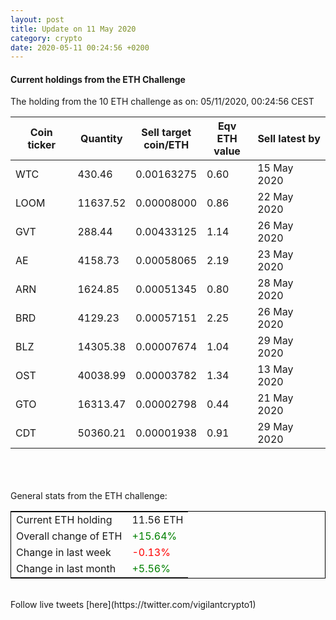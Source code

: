 ```yaml
---
layout: post
title: Update on 11 May 2020
category: crypto
date: 2020-05-11 00:24:56 +0200
---
```




#### Current holdings from the ETH Challenge

The holding from the 10 ETH challenge as on: 05/11/2020, 00:24:56 CEST

|Coin ticker|Quantity|Sell target<br>coin/ETH|Eqv ETH<br>value|Sell latest by|
|-----------|--------|-----------|-----------|--------------|
WTC|430.46|  0.00163275|0.60|15 May 2020|
LOOM|11637.52|  0.00008000|0.86|22 May 2020|
GVT|288.44|  0.00433125|1.14|26 May 2020|
AE|4158.73|  0.00058065|2.19|23 May 2020|
ARN|1624.85|  0.00051345|0.80|28 May 2020|
BRD|4129.23|  0.00057151|2.25|26 May 2020|
BLZ|14305.38|  0.00007674|1.04|29 May 2020|
OST|40038.99|  0.00003782|1.34|13 May 2020|
GTO|16313.47|  0.00002798|0.44|21 May 2020|
CDT|50360.21|  0.00001938|0.91|29 May 2020|

<br>
<br>
<br>
General stats from the ETH challenge:

<table style="border:1px solid black;margin-left:auto;margin-right:auto;">
	<tbody>
	<tr>
		<td>Current ETH holding</td>
		<td>     11.56 ETH</td>
	</tr>
	<tr>
		<td>Overall change of ETH</td>
		<td><font color="green">+15.64%</font></td>
	</tr>
	<tr>
		<td>Change in last week</td>
		<td><font color="red">-0.13%</font></td>
	</tr>
	<tr>
		<td>Change in last month</td>
		<td><font color="green">+5.56%</font></td>
	</tr>
	</tbody>
</table>

<br>
Follow live tweets [here](https://twitter.com/vigilantcrypto1)
<br>
<br>
